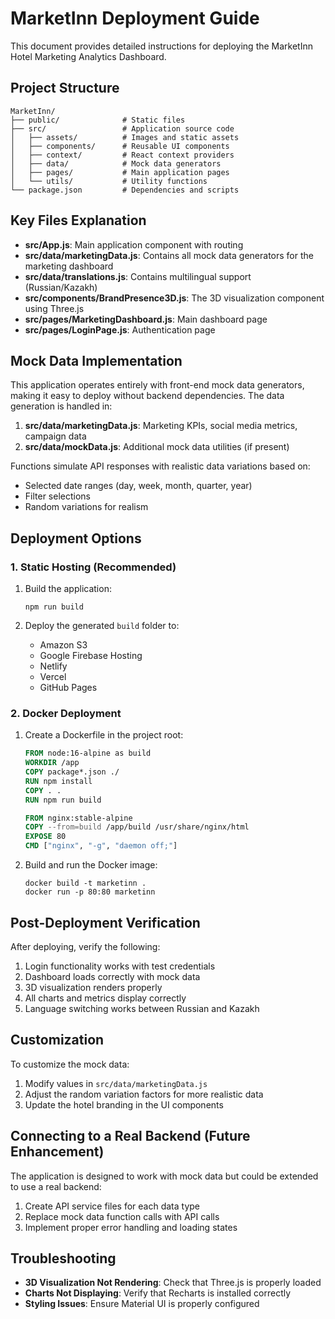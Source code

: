 # MarketInn Deployment Guide

This document provides detailed instructions for deploying the MarketInn Hotel Marketing Analytics Dashboard.

## Project Structure

```
MarketInn/
├── public/              # Static files
├── src/                 # Application source code
│   ├── assets/          # Images and static assets
│   ├── components/      # Reusable UI components
│   ├── context/         # React context providers
│   ├── data/            # Mock data generators
│   ├── pages/           # Main application pages
│   └── utils/           # Utility functions
└── package.json         # Dependencies and scripts
```

## Key Files Explanation

- **src/App.js**: Main application component with routing
- **src/data/marketingData.js**: Contains all mock data generators for the marketing dashboard
- **src/data/translations.js**: Contains multilingual support (Russian/Kazakh)
- **src/components/BrandPresence3D.js**: The 3D visualization component using Three.js
- **src/pages/MarketingDashboard.js**: Main dashboard page
- **src/pages/LoginPage.js**: Authentication page

## Mock Data Implementation

This application operates entirely with front-end mock data generators, making it easy to deploy without backend dependencies. The data generation is handled in:

1. **src/data/marketingData.js**: Marketing KPIs, social media metrics, campaign data
2. **src/data/mockData.js**: Additional mock data utilities (if present)

Functions simulate API responses with realistic data variations based on:
- Selected date ranges (day, week, month, quarter, year)
- Filter selections
- Random variations for realism

## Deployment Options

### 1. Static Hosting (Recommended)

1. Build the application:
   ```
   npm run build
   ```

2. Deploy the generated `build` folder to:
   - Amazon S3
   - Google Firebase Hosting
   - Netlify
   - Vercel
   - GitHub Pages

### 2. Docker Deployment

1. Create a Dockerfile in the project root:
   ```dockerfile
   FROM node:16-alpine as build
   WORKDIR /app
   COPY package*.json ./
   RUN npm install
   COPY . .
   RUN npm run build

   FROM nginx:stable-alpine
   COPY --from=build /app/build /usr/share/nginx/html
   EXPOSE 80
   CMD ["nginx", "-g", "daemon off;"]
   ```

2. Build and run the Docker image:
   ```
   docker build -t marketinn .
   docker run -p 80:80 marketinn
   ```

## Post-Deployment Verification

After deploying, verify the following:
1. Login functionality works with test credentials
2. Dashboard loads correctly with mock data
3. 3D visualization renders properly
4. All charts and metrics display correctly
5. Language switching works between Russian and Kazakh

## Customization

To customize the mock data:
1. Modify values in `src/data/marketingData.js`
2. Adjust the random variation factors for more realistic data
3. Update the hotel branding in the UI components

## Connecting to a Real Backend (Future Enhancement)

The application is designed to work with mock data but could be extended to use a real backend:
1. Create API service files for each data type
2. Replace mock data function calls with API calls
3. Implement proper error handling and loading states

## Troubleshooting

- **3D Visualization Not Rendering**: Check that Three.js is properly loaded
- **Charts Not Displaying**: Verify that Recharts is installed correctly
- **Styling Issues**: Ensure Material UI is properly configured 